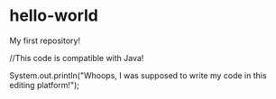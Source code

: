 # hello-world
My first repository!


//This code is compatible with Java!

System.out.println("Whoops, I was supposed to write my code in this editing platform!");
